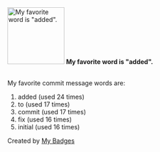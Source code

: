 <img src="https://github.com/my-badges/my-badges/blob/master/src/all-badges/favorite-word/favorite-word.png?raw=true" alt="My favorite word is &quot;added&quot;." title="My favorite word is &quot;added&quot;." width="128">
<strong>My favorite word is &quot;added&quot;.</strong>
<br><br>

My favorite commit message words are:

1. added (used 24 times)
2. to (used 17 times)
3. commit (used 17 times)
4. fix (used 16 times)
5. initial (used 16 times)


Created by <a href="https://github.com/my-badges/my-badges">My Badges</a>